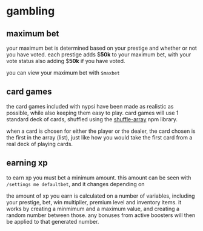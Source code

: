 # gambling

## maximum bet

your maximum bet is determined based on your prestige and whether or not you have voted. each prestige adds $**50k** to your
maximum bet, with your vote status also adding $**50k** if you have voted.

you can view your maximum bet with `$maxbet`

## card games

the card games included with nypsi have been made as realistic as possible, while also keeping them easy to play. card games
will use 1 standard deck of cards, shuffled using the [shuffle-array](https://www.npmjs.com/package/shuffle-array) npm
library.

when a card is chosen for either the player or the dealer, the card chosen is the first in the array (list), just like how
you would take the first card from a real deck of playing cards.

## earning xp

to earn xp you must bet a minimum amount. this amount can be seen with `/settings me defaultbet`, and it changes depending on

the amount of xp you earn is calculated on a number of variables, including your prestige, bet, win multiplier, premium level
and inventory items. it works by creating a minmimum and a maximum value, and creating a random number between those. any
bonuses from active boosters will then be applied to that generated number.
